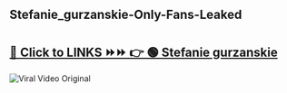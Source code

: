 
 ## Stefanie_gurzanskie-Only-Fans-Leaked

# <h2><a href="https://clipsfans.com/Stefanie_gurzanskie&ref=git">🔗 Click to LINKS ⏩⏩ 👉 🟢 Stefanie gurzanskie </a></h2>

<a href="https://clipsfans.com/Stefanie_gurzanskie&ref=git" rel="nofollow" data-target="animated-image.originalLink"><img src="https://i.ibb.co.com/xMMVF88/686577567.gif" alt="Viral Video Original" style="max-width: 100%; display: inline-block;" data-target="animated-image.originalImage"></a>
